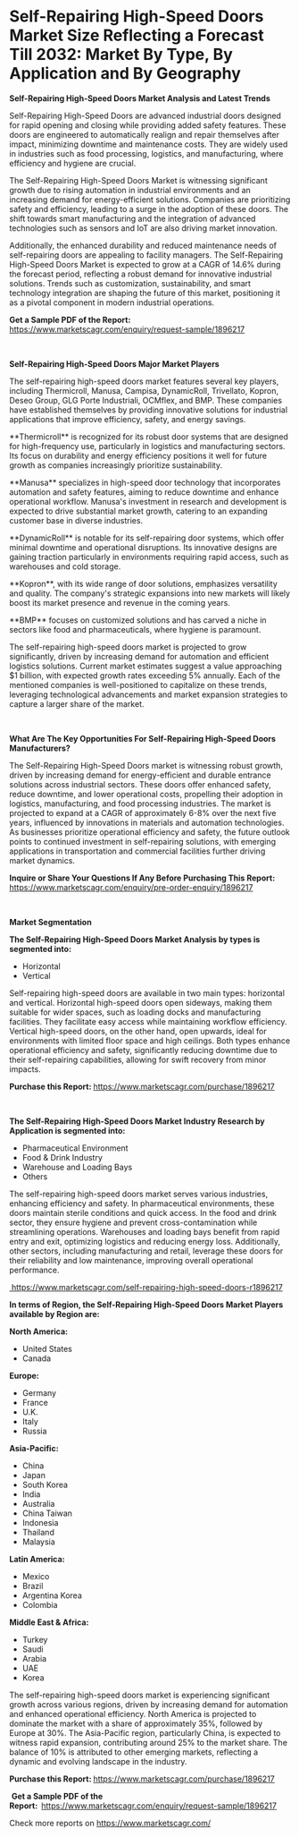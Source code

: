 <p><h1>Self-Repairing High-Speed Doors Market Size Reflecting a Forecast Till 2032: Market By Type, By Application and By Geography</h1></p><p><strong>Self-Repairing High-Speed Doors Market Analysis and Latest Trends</strong></p>
<p><p>Self-Repairing High-Speed Doors are advanced industrial doors designed for rapid opening and closing while providing added safety features. These doors are engineered to automatically realign and repair themselves after impact, minimizing downtime and maintenance costs. They are widely used in industries such as food processing, logistics, and manufacturing, where efficiency and hygiene are crucial.</p><p>The Self-Repairing High-Speed Doors Market is witnessing significant growth due to rising automation in industrial environments and an increasing demand for energy-efficient solutions. Companies are prioritizing safety and efficiency, leading to a surge in the adoption of these doors. The shift towards smart manufacturing and the integration of advanced technologies such as sensors and IoT are also driving market innovation.</p><p>Additionally, the enhanced durability and reduced maintenance needs of self-repairing doors are appealing to facility managers. The Self-Repairing High-Speed Doors Market is expected to grow at a CAGR of 14.6% during the forecast period, reflecting a robust demand for innovative industrial solutions. Trends such as customization, sustainability, and smart technology integration are shaping the future of this market, positioning it as a pivotal component in modern industrial operations.</p></p>
<p><strong>Get a Sample PDF of the Report:&nbsp;</strong> <a href="https://www.marketscagr.com/enquiry/request-sample/1896217?utm_campaign=3495&utm_medium=2&utm_source=Github&utm_content=ia&utm_term=28032025&utm_id=self-repairing-high-speed-doors">https://www.marketscagr.com/enquiry/request-sample/1896217</a></p>
<p>&nbsp;</p>
<p><strong>Self-Repairing High-Speed Doors Major Market Players</strong></p>
<p><p>The self-repairing high-speed doors market features several key players, including Thermicroll, Manusa, Campisa, DynamicRoll, Trivellato, Kopron, Deseo Group, GLG Porte Industriali, OCMflex, and BMP. These companies have established themselves by providing innovative solutions for industrial applications that improve efficiency, safety, and energy savings.</p><p>**Thermicroll** is recognized for its robust door systems that are designed for high-frequency use, particularly in logistics and manufacturing sectors. Its focus on durability and energy efficiency positions it well for future growth as companies increasingly prioritize sustainability.</p><p>**Manusa** specializes in high-speed door technology that incorporates automation and safety features, aiming to reduce downtime and enhance operational workflow. Manusa's investment in research and development is expected to drive substantial market growth, catering to an expanding customer base in diverse industries.</p><p>**DynamicRoll** is notable for its self-repairing door systems, which offer minimal downtime and operational disruptions. Its innovative designs are gaining traction particularly in environments requiring rapid access, such as warehouses and cold storage. </p><p>**Kopron**, with its wide range of door solutions, emphasizes versatility and quality. The company's strategic expansions into new markets will likely boost its market presence and revenue in the coming years.</p><p>**BMP** focuses on customized solutions and has carved a niche in sectors like food and pharmaceuticals, where hygiene is paramount.</p><p>The self-repairing high-speed doors market is projected to grow significantly, driven by increasing demand for automation and efficient logistics solutions. Current market estimates suggest a value approaching $1 billion, with expected growth rates exceeding 5% annually. Each of the mentioned companies is well-positioned to capitalize on these trends, leveraging technological advancements and market expansion strategies to capture a larger share of the market.</p></p>
<p>&nbsp;</p>
<p><strong>What Are The Key Opportunities For Self-Repairing High-Speed Doors Manufacturers?</strong></p>
<p><p>The Self-Repairing High-Speed Doors market is witnessing robust growth, driven by increasing demand for energy-efficient and durable entrance solutions across industrial sectors. These doors offer enhanced safety, reduce downtime, and lower operational costs, propelling their adoption in logistics, manufacturing, and food processing industries. The market is projected to expand at a CAGR of approximately 6-8% over the next five years, influenced by innovations in materials and automation technologies. As businesses prioritize operational efficiency and safety, the future outlook points to continued investment in self-repairing solutions, with emerging applications in transportation and commercial facilities further driving market dynamics.</p></p>
<p><strong>Inquire or Share Your Questions If Any Before Purchasing This Report:</strong> <a href="https://www.marketscagr.com/enquiry/pre-order-enquiry/1896217?utm_campaign=3495&utm_medium=2&utm_source=Github&utm_content=ia&utm_term=28032025&utm_id=self-repairing-high-speed-doors">https://www.marketscagr.com/enquiry/pre-order-enquiry/1896217</a></p>
<p>&nbsp;</p>
<p><strong>Market Segmentation</strong></p>
<p><strong>The Self-Repairing High-Speed Doors Market Analysis by types is segmented into:</strong></p>
<p><ul><li>Horizontal</li><li>Vertical</li></ul></p>
<p><p>Self-repairing high-speed doors are available in two main types: horizontal and vertical. Horizontal high-speed doors open sideways, making them suitable for wider spaces, such as loading docks and manufacturing facilities. They facilitate easy access while maintaining workflow efficiency. Vertical high-speed doors, on the other hand, open upwards, ideal for environments with limited floor space and high ceilings. Both types enhance operational efficiency and safety, significantly reducing downtime due to their self-repairing capabilities, allowing for swift recovery from minor impacts.</p></p>
<p><strong>Purchase this Report:&nbsp;</strong><a href="https://www.marketscagr.com/purchase/1896217?utm_campaign=3495&utm_medium=2&utm_source=Github&utm_content=ia&utm_term=28032025&utm_id=self-repairing-high-speed-doors">https://www.marketscagr.com/purchase/1896217</a></p>
<p>&nbsp;</p>
<p><strong>The Self-Repairing High-Speed Doors Market Industry Research by Application is segmented into:</strong></p>
<p><ul><li>Pharmaceutical Environment</li><li>Food & Drink Industry</li><li>Warehouse and Loading Bays</li><li>Others</li></ul></p>
<p><p>The self-repairing high-speed doors market serves various industries, enhancing efficiency and safety. In pharmaceutical environments, these doors maintain sterile conditions and quick access. In the food and drink sector, they ensure hygiene and prevent cross-contamination while streamlining operations. Warehouses and loading bays benefit from rapid entry and exit, optimizing logistics and reducing energy loss. Additionally, other sectors, including manufacturing and retail, leverage these doors for their reliability and low maintenance, improving overall operational performance.</p></p>
<p><a href="https://www.marketscagr.com/self-repairing-high-speed-doors-r1896217?utm_campaign=3495&utm_medium=2&utm_source=Github&utm_content=ia&utm_term=28032025&utm_id=self-repairing-high-speed-doors">&nbsp;https://www.marketscagr.com/self-repairing-high-speed-doors-r1896217</a></p>
<p><strong>In terms of Region, the Self-Repairing High-Speed Doors Market Players available by Region are:</strong></p>
<p>
    <p> <strong> North America: </strong>
        <ul>
            <li>United States</li>
            <li>Canada</li>
        </ul>
        </p> 
    <p> <strong> Europe: </strong>
        <ul>
            <li>Germany</li>
            <li>France</li>
            <li>U.K.</li>
            <li>Italy</li>
            <li>Russia</li>
        </ul>
        </p> 
    <p> <strong> Asia-Pacific: </strong>
        <ul>
            <li>China</li>
            <li>Japan</li>
            <li>South Korea</li>
            <li>India</li>
            <li>Australia</li>
            <li>China Taiwan</li>
            <li>Indonesia</li>
            <li>Thailand</li>
            <li>Malaysia</li>
        </ul>
        </p> 
    <p> <strong> Latin America: </strong>
        <ul>
            <li>Mexico</li>
            <li>Brazil</li>
            <li>Argentina Korea</li>
            <li>Colombia</li>
        </ul>
        </p> 
    <p> <strong> Middle East & Africa: </strong>
        <ul>
            <li>Turkey</li>
            <li>Saudi</li>
            <li>Arabia</li>
            <li>UAE</li>
            <li>Korea</li>
        </ul>
    </p>
    </p>
<p><p>The self-repairing high-speed doors market is experiencing significant growth across various regions, driven by increasing demand for automation and enhanced operational efficiency. North America is projected to dominate the market with a share of approximately 35%, followed by Europe at 30%. The Asia-Pacific region, particularly China, is expected to witness rapid expansion, contributing around 25% to the market share. The balance of 10% is attributed to other emerging markets, reflecting a dynamic and evolving landscape in the industry.</p></p>
<p><strong>Purchase this Report: </strong><a href="https://www.marketscagr.com/purchase/1896217?utm_campaign=3495&utm_medium=2&utm_source=Github&utm_content=ia&utm_term=28032025&utm_id=self-repairing-high-speed-doors">https://www.marketscagr.com/purchase/1896217</a></p>
<p>&nbsp;<strong>Get a Sample PDF of the Report:&nbsp;&nbsp;</strong><a href="https://www.marketscagr.com/enquiry/request-sample/1896217?utm_campaign=3495&utm_medium=2&utm_source=Github&utm_content=ia&utm_term=28032025&utm_id=self-repairing-high-speed-doors">https://www.marketscagr.com/enquiry/request-sample/1896217</a></p>
<p><strong></strong></p>
<p>Check more reports on <a href="https://www.marketscagr.com/?utm_campaign=3495&utm_medium=2&utm_source=Github&utm_content=ia&utm_term=28032025&utm_id=self-repairing-high-speed-doors">https://www.marketscagr.com/</a></p>